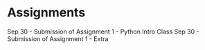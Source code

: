 # Assignments

Sep 30 - Submission of Assignment 1 - Python Intro Class
Sep 30 - Submission of Assignment 1 - Extra